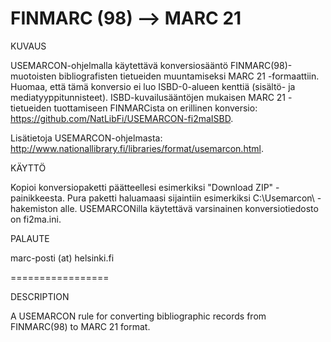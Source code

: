 # FINMARC (98) --> MARC 21

KUVAUS

USEMARCON-ohjelmalla käytettävä konversiosääntö FINMARC(98)-muotoisten bibliografisten tietueiden muuntamiseksi MARC 21 -formaattiin. Huomaa, että tämä konversio ei luo ISBD-0-alueen kenttiä (sisältö- ja mediatyyppitunnisteet). ISBD-kuvailusääntöjen mukaisen MARC 21 -tietueiden tuottamiseen FINMARCista on erillinen konversio: https://github.com/NatLibFi/USEMARCON-fi2maISBD.

Lisätietoja USEMARCON-ohjelmasta: http://www.nationallibrary.fi/libraries/format/usemarcon.html.

KÄYTTÖ

Kopioi konversiopaketti päätteellesi esimerkiksi "Download ZIP" -painikkeesta. Pura paketti haluamaasi sijaintiin esimerkiksi C:\Usemarcon\ -hakemiston alle. USEMARCONilla käytettävä varsinainen konversiotiedosto on fi2ma.ini. 

PALAUTE

marc-posti (at) helsinki.fi

=================

DESCRIPTION

A USEMARCON rule for converting bibliographic records from FINMARC(98) to MARC 21 format. 
